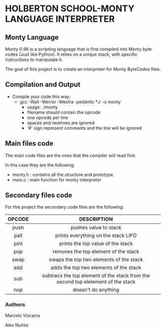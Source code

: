 # **HOLBERTON SCHOOL-MONTY LANGUAGE INTERPRETER**

## Monty Language
Monty 0.98 is a scripting language that is first compiled into Monty byte codes (Just like Python). It relies on a unique stack, with specific instructions to manipulate it.

The goal of this project is to create an interpreter for Monty ByteCodes files.

## Compilation and Output

- Compile your code this way:
  - gcc -Wall -Werror -Wextra -pedantic *.c -o monty
    - usage: ./monty <filename>
    - filename should contain the opcode
    - one opcode per line
    - spaces and newlines are ignored
    - '#' sign represent comments and the line will be ignored

## Main files code
The main code files are the ones that the compiler will read first.

In this case they are the following:

- monty.h : contains all the structure and prototype
- main.c : main function for monty interpreter

## Secondary files code
For this project the secondary code files are the following:

| OPCODE | DESCRIPTION |
| :---: | :---:|
| push | pushes value to stack |
| pall | prints everything on the stack LIFO |
| pint | prints the top value of the stack |
| pop | removes the top element of the stack |
| swap | swaps the top two elements of the stack |
| add | adds the top two elements of the stack |
| sub | subtracs the top element of the stack from the second top elelement of the stack |
| nop | doesn't do anything |

### Authors
Marcelo Vizcarra

Alex Nuñez



